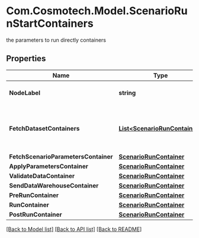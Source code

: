 # Com.Cosmotech.Model.ScenarioRunStartContainers
the parameters to run directly containers

## Properties

Name | Type | Description | Notes
------------ | ------------- | ------------- | -------------
**NodeLabel** | **string** | the node label request | [optional] 
**FetchDatasetContainers** | [**List&lt;ScenarioRunContainer&gt;**](ScenarioRunContainer.md) | the containers which fetch the Scenario Datasets | [optional] [readonly] 
**FetchScenarioParametersContainer** | [**ScenarioRunContainer**](ScenarioRunContainer.md) |  | [optional] 
**ApplyParametersContainer** | [**ScenarioRunContainer**](ScenarioRunContainer.md) |  | [optional] 
**ValidateDataContainer** | [**ScenarioRunContainer**](ScenarioRunContainer.md) |  | [optional] 
**SendDataWarehouseContainer** | [**ScenarioRunContainer**](ScenarioRunContainer.md) |  | [optional] 
**PreRunContainer** | [**ScenarioRunContainer**](ScenarioRunContainer.md) |  | [optional] 
**RunContainer** | [**ScenarioRunContainer**](ScenarioRunContainer.md) |  | [optional] 
**PostRunContainer** | [**ScenarioRunContainer**](ScenarioRunContainer.md) |  | [optional] 

[[Back to Model list]](../README.md#documentation-for-models) [[Back to API list]](../README.md#documentation-for-api-endpoints) [[Back to README]](../README.md)


